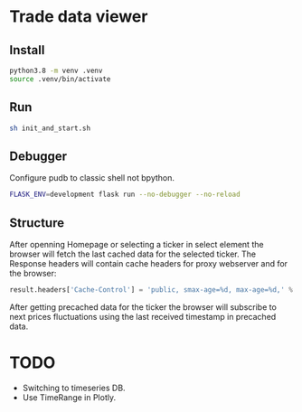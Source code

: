 # Trade data viewer

## Install

```bash
python3.8 -m venv .venv
source .venv/bin/activate
```

## Run

```bash
sh init_and_start.sh
```

## Debugger

Configure pudb to classic shell not bpython.

```bash
FLASK_ENV=development flask run --no-debugger --no-reload
```

## Structure

After openning Homepage or selecting a ticker in select element the browser will fetch the last cached data for the selected ticker.
The Response headers will contain cache headers for proxy webserver and for the browser:

```python
result.headers['Cache-Control'] = 'public, smax-age=%d, max-age=%d,' % (ONE_HOUR // 4, ONE_HOUR // 4 - ONE_MINUTE)
```

After getting precached data for the ticker the browser will subscribe to next prices fluctuations using the last received timestamp in precached data.

# TODO

* Switching to timeseries DB.
* Use TimeRange in Plotly.
